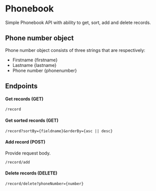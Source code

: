 # Phonebook
Simple Phonebook API with ability to get, sort, add and delete records.
## Phone number object
Phone number object consists of three strings that are respectively:
- Firstname {firstname}
- Lastname {lastname}
- Phone number {phonenumber}
## Endpoints
#### Get records (GET)
```
/record
```
#### Get sorted records (GET)
```
/record?sortBy={fieldname}&orderBy={asc || desc}
```
#### Add record (POST)
Provide request body.
```
/record/add
```
#### Delete records (DELETE)
```
/record/delete?phoneNumber={number}
```
